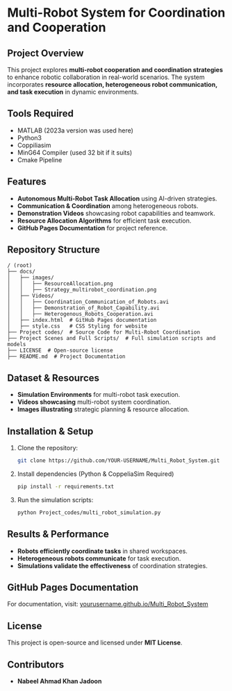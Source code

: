 # Multi-Robot System for Coordination and Cooperation

## Project Overview
This project explores **multi-robot cooperation and coordination strategies** to enhance robotic collaboration in real-world scenarios. The system incorporates **resource allocation, heterogeneous robot communication, and task execution** in dynamic environments.

## Tools Required
- MATLAB (2023a version was used here)
- Python3
- Coppiliasim
- MinG64 Compiler (used 32 bit if it suits)
- Cmake Pipeline

## Features
- **Autonomous Multi-Robot Task Allocation** using AI-driven strategies.
- **Communication & Coordination** among heterogeneous robots.
- **Demonstration Videos** showcasing robot capabilities and teamwork.
- **Resource Allocation Algorithms** for efficient task execution.
- **GitHub Pages Documentation** for project reference.

## Repository Structure
```
/ (root)
├── docs/
│   ├── images/
│   │   ├── ResourceAllocation.png
│   │   ├── Strategy_multirobot_coordination.png
│   ├── Videos/
│   │   ├── Coordination_Communication_of_Robots.avi
│   │   ├── Demonstration_of_Robot_Capability.avi
│   │   ├── Heterogenous_Robots_Cooperation.avi
│   ├── index.html  # GitHub Pages documentation
│   ├── style.css   # CSS Styling for website
├── Project codes/  # Source Code for Multi-Robot Coordination
├── Project Scenes and Full Scripts/  # Full simulation scripts and models
├── LICENSE  # Open-source license
├── README.md  # Project Documentation
```

## Dataset & Resources
- **Simulation Environments** for multi-robot task execution.
- **Videos showcasing** multi-robot system coordination.
- **Images illustrating** strategic planning & resource allocation.

## Installation & Setup
1. Clone the repository:
   ```sh
   git clone https://github.com/YOUR-USERNAME/Multi_Robot_System.git
   ```
2. Install dependencies (Python & CoppeliaSim Required)
   ```sh
   pip install -r requirements.txt
   ```
3. Run the simulation scripts:
   ```sh
   python Project_codes/multi_robot_simulation.py
   ```

## Results & Performance
- **Robots efficiently coordinate tasks** in shared workspaces.
- **Heterogeneous robots communicate** for task execution.
- **Simulations validate the effectiveness** of coordination strategies.

## GitHub Pages Documentation
For documentation, visit: [yourusername.github.io/Multi_Robot_System](https://yourusername.github.io/Multi_Robot_System)

## License
This project is open-source and licensed under **MIT License**.

## Contributors
- **Nabeel Ahmad Khan Jadoon**

